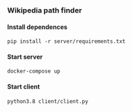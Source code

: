 ### Wikipedia path finder

#### Install dependences
```
pip install -r server/requirements.txt
```

#### Start server
```
docker-compose up
```

#### Start client
```
python3.8 client/client.py
```